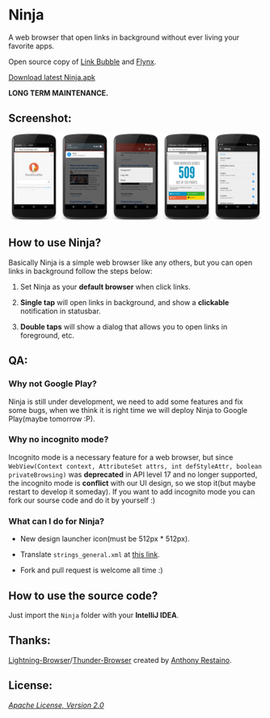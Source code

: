 Ninja
===

A web browser that open links in background without ever living your favorite apps.

Open source copy of [Link Bubble](https://play.google.com/store/apps/details?id=com.linkbubble.playstore "Link Bubble") and [Flynx](https://play.google.com/store/apps/details?id=com.flynx "Flynx").

[Download latest Ninja.apk](https://github.com/mthli/Ninja/releases/download/v1.0.0/Ninja.1.0.0.apk "Ninja.1.0.0.apk")

__LONG TERM MAINTENANCE.__

## Screenshot:

![all_in_one.png](/Art/screenshot/en/all_in_one.png "all_in_one.png")

## How to use Ninja?

Basically Ninja is a simple web browser like any others, but you can open links in background follow the steps below:

 1. Set Ninja as your __default browser__ when click links.

 2. __Single tap__ will open links in background, and show a __clickable__ notification in statusbar.

 3. __Double taps__ will show a dialog that allows you to open links in foreground, etc.

## QA:

### Why not Google Play?

Ninja is still under development, we need to add some features and fix some bugs, when we think it is right time we will deploy Ninja to Google Play(maybe tomorrow :P).

### Why no incognito mode?

Incognito mode is a necessary feature for a web browser, but since `WebView(Context context, AttributeSet attrs, int defStyleAttr, boolean privateBrowsing)` was __deprecated__ in API level 17 and no longer supported, the incognito mode is __conflict__ with our UI design, so we stop it(but maybe restart to develop it someday). If you want to add incognito mode you can fork our sourse code and do it by yourself :)

### What can I do for Ninja?

 - New design launcher icon(must be 512px * 512px).

 - Translate `strings_general.xml` at [this link](https://github.com/mthli/Ninja/blob/master/Ninja/res/values/strings_general.xml "strings_general.xml").

 - Fork and pull request is welcome all time :)

## How to use the source code?

Just import the `Ninja` folder with your __IntelliJ IDEA__.

## Thanks:

[Lightning-Browser](https://github.com/anthonycr/Lightning-Browser "Lightning-Browser")/[Thunder-Browser](https://github.com/anthonycr/Thunder-Browser "Thunder-Browser") created by [Anthony Restaino](https://github.com/anthonycr "Anthony Restaino").

## License:

_[Apache License, Version 2.0](https://github.com/mthli/Ninja/blob/master/LICENSE "Apache License, Version 2.0")_
